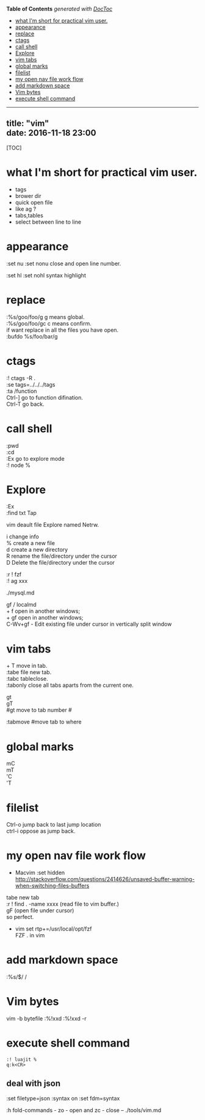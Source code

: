 <!-- START doctoc generated TOC please keep comment here to allow auto update -->
<!-- DON'T EDIT THIS SECTION, INSTEAD RE-RUN doctoc TO UPDATE -->
**Table of Contents**  *generated with [DocToc](https://github.com/thlorenz/doctoc)*

- [what I'm short for practical vim user.](#what-im-short-for-practical-vim-user)
- [appearance](#appearance)
- [replace](#replace)
- [ctags](#ctags)
- [call shell](#call-shell)
- [Explore](#explore)
- [vim tabs](#vim-tabs)
- [global marks](#global-marks)
- [filelist](#filelist)
- [my open nav file work flow](#my-open-nav-file-work-flow)
- [add markdown space](#add-markdown-space)
- [Vim bytes](#vim-bytes)
- [execute shell command](#execute-shell-command)

<!-- END doctoc generated TOC please keep comment here to allow auto update -->

---  
title: "vim"   
date: 2016-11-18 23:00  
---  
[TOC]  
  
# what I'm short for practical vim user.  
- tags   
- brower dir  
- quick open file   
- like ag ?  
- tabs,tables  
- select between line to line  
  
# appearance  
:set nu :set nonu  close and open line number.  
  
:set hl :set nohl syntax highlight  
  
# replace   
:%s/goo/foo/g g means global.    
:%s/goo/foo/gc c means confirm.    
if want replace in all the files you have open.    
:bufdo %s/foo/bar/g    
  
  
# ctags  
  
:! ctags -R .    
:se tags=../../../tags    
:ta /function    
Ctrl-] go to function difination.    
Ctrl-T go back.    
  
# call shell  
:pwd    
:cd     
:Ex go to explore mode    
:! node %    
  
# Explore  
:Ex     
:find txt Tap    
  
vim deault file Explore named Netrw.    
  
i change info     
% create a new file    
d create a new directory    
R rename the file/directory under the cursor    
D Delete the file/directory under the cursor  
  
  
:r ! fzf     
:! ag xxx    
  
  
./mysql.md    
  
gf / localmd  
<ctrl-w> + f open in another windows;  
<ctrl-w> + gf open in another windows;  
C-Wv+gf - Edit existing file under cursor in vertically split window  
  
  
  
# vim tabs  
<ctrl-w>  + T move in tab.  
:tabe file new tab.  
:tabc tableclose.  
:tabonly close all tabs aparts from the current one.  
  
gt   
gT  
#gt move to tab number #  
  
:tabmove   #move tab to where   
  
  
# global marks  
  
mC  
mT  
'C  
'T  
  
  
  
# filelist  
Ctrl-o jump back to last jump location  
ctrl-i oppose as jump back.  
  
# my open nav file work flow  

- Macvim
:set hidden http://stackoverflow.com/questions/2414626/unsaved-buffer-warning-when-switching-files-buffers  
  
tabe new tab  
:r ! find . -name xxxx (read file to vim buffer.)  
gF (open file under cursor)  
so perfect.  

- vim 
set rtp+=/usr/local/opt/fzf   
FZF .  in vim 

# add markdown space  
:%s/$/  /  
  
# Vim bytes 
vim -b bytefile
:%!xxd
:%!xxd -r


# execute shell command 
```
:! luajit %
q:k<CR>
```


## deal with json
:set filetype=json
:syntax on
:set fdm=syntax


:h fold-commands - zo - open and zc - close –
./tools/vim.md
